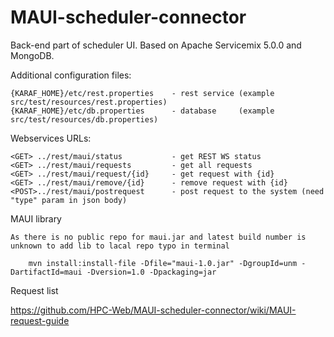MAUI-scheduler-connector
========================

Back-end part of scheduler UI.
Based on Apache Servicemix 5.0.0 and MongoDB.

Additional configuration files:

    {KARAF_HOME}/etc/rest.properties    - rest service (example src/test/resources/rest.properties)
    {KARAF_HOME}/etc/db.properties      - database     (example src/test/resources/db.properties)

Webservices URLs:

    <GET> ../rest/maui/status           - get REST WS status
    <GET> ../rest/maui/requests         - get all requests
    <GET> ../rest/maui/request/{id}     - get request with {id}
    <GET> ../rest/maui/remove/{id}      - remove request with {id}
    <POST>../rest/maui/postrequest      - post request to the system (need "type" param in json body)

MAUI library

    As there is no public repo for maui.jar and latest build number is unknown to add lib to lacal repo typo in terminal

        mvn install:install-file -Dfile="maui-1.0.jar" -DgroupId=unm -DartifactId=maui -Dversion=1.0 -Dpackaging=jar


Request list

https://github.com/HPC-Web/MAUI-scheduler-connector/wiki/MAUI-request-guide
